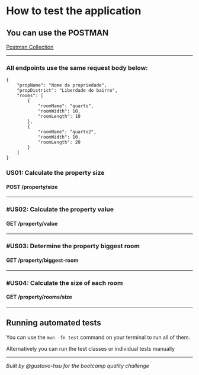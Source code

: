 
# How to test the application 

## You can use the POSTMAN 
<a href="/src/main/resources/desafio-quality.postman_collection.json"> Postman Collection </a>

____
### All endpoints use the same request body below:

```
{
    "propName": "Nome da propriedade",
    "propDistrict": "Liberdade do bairro",
    "rooms": [
        {
            "roomName": "quarto",
            "roomWidth": 10,
            "roomLength": 10
        },
        {
            "roomName": "quarto2",
            "roomWidth": 10,
            "roomLength": 20
        }
    ]
}
```
<h3> US01: Calculate the property size</h3>
<h4> POST /property/size </h4>

___
<h3> #US02: Calculate the property value </h3>
<h4> GET /property/value </h4>

___
<h3> #US03: Determine the property biggest room  </h3>
<h4> GET /property/biggest-room </h4>

___
<h3> #US04: Calculate the size of each room </h3>
<h4> GET /property/rooms/size </h4>

_________
<h2> Running automated tests</h2>

You can use the ```mvn -fn test``` command on your terminal to run all of them.

Alternatively you can run the test classes or individual tests manually

---
<i> Built by @gustavo-hsu for the bootcamp quality challenge </i>